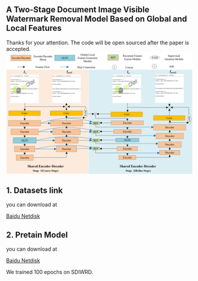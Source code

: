 ## A Two-Stage Document Image Visible Watermark Removal Model Based on Global and Local Features
Thanks for your attention. The code will be open sourced after the paper is accepted.
![](readme.assets/%E7%BD%91%E7%BB%9C%E7%BB%93%E6%9E%842.png)

## 1. Datasets link

you can download at 





[Baidu Netdisk](https://pan.baidu.com/s/1Vquf1WdyW28-e_thgjYsXA?pwd=2022 )




## 2. Pretain Model
you can download at 



[Baidu Netdisk](https://pan.baidu.com/s/1zzDbuw_pON5K2LB7z-GpJg?pwd=2022)

We trained 100 epochs on SDIWRD.


